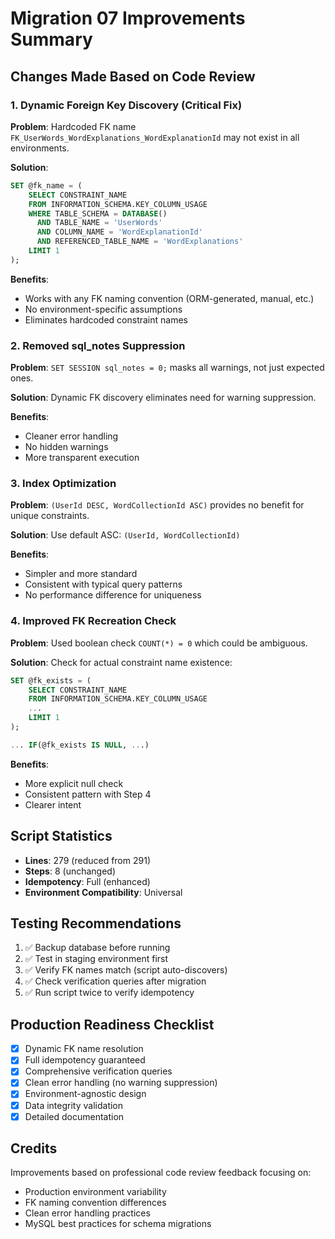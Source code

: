 # Migration 07 Improvements Summary

## Changes Made Based on Code Review

### 1. Dynamic Foreign Key Discovery (Critical Fix)
**Problem**: Hardcoded FK name `FK_UserWords_WordExplanations_WordExplanationId` may not exist in all environments.

**Solution**: 
```sql
SET @fk_name = (
    SELECT CONSTRAINT_NAME
    FROM INFORMATION_SCHEMA.KEY_COLUMN_USAGE
    WHERE TABLE_SCHEMA = DATABASE()
      AND TABLE_NAME = 'UserWords'
      AND COLUMN_NAME = 'WordExplanationId'
      AND REFERENCED_TABLE_NAME = 'WordExplanations'
    LIMIT 1
);
```

**Benefits**:
- Works with any FK naming convention (ORM-generated, manual, etc.)
- No environment-specific assumptions
- Eliminates hardcoded constraint names

### 2. Removed sql_notes Suppression
**Problem**: `SET SESSION sql_notes = 0;` masks all warnings, not just expected ones.

**Solution**: Dynamic FK discovery eliminates need for warning suppression.

**Benefits**:
- Cleaner error handling
- No hidden warnings
- More transparent execution

### 3. Index Optimization
**Problem**: `(UserId DESC, WordCollectionId ASC)` provides no benefit for unique constraints.

**Solution**: Use default ASC: `(UserId, WordCollectionId)`

**Benefits**:
- Simpler and more standard
- Consistent with typical query patterns
- No performance difference for uniqueness

### 4. Improved FK Recreation Check
**Problem**: Used boolean check `COUNT(*) = 0` which could be ambiguous.

**Solution**: Check for actual constraint name existence:
```sql
SET @fk_exists = (
    SELECT CONSTRAINT_NAME
    FROM INFORMATION_SCHEMA.KEY_COLUMN_USAGE
    ...
    LIMIT 1
);

... IF(@fk_exists IS NULL, ...)
```

**Benefits**:
- More explicit null check
- Consistent pattern with Step 4
- Clearer intent

## Script Statistics

- **Lines**: 279 (reduced from 291)
- **Steps**: 8 (unchanged)
- **Idempotency**: Full (enhanced)
- **Environment Compatibility**: Universal

## Testing Recommendations

1. ✅ Backup database before running
2. ✅ Test in staging environment first
3. ✅ Verify FK names match (script auto-discovers)
4. ✅ Check verification queries after migration
5. ✅ Run script twice to verify idempotency

## Production Readiness Checklist

- [x] Dynamic FK name resolution
- [x] Full idempotency guaranteed
- [x] Comprehensive verification queries
- [x] Clean error handling (no warning suppression)
- [x] Environment-agnostic design
- [x] Data integrity validation
- [x] Detailed documentation

## Credits

Improvements based on professional code review feedback focusing on:
- Production environment variability
- FK naming convention differences
- Clean error handling practices
- MySQL best practices for schema migrations
